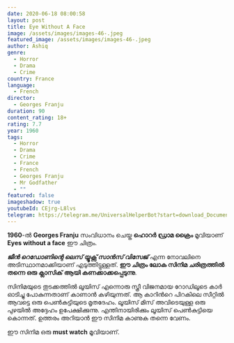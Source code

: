 ```yaml
---
date: 2020-06-18 08:00:58
layout: post
title: Eye Without A Face
image: /assets/images/images-46-.jpeg
featured_image: /assets/images/images-46-.jpeg
author: Ashiq
genre:
  - Horror
  - Drama
  - Crime
country: France
language:
  - French
director:
  - Georges Franju
duration: 90
content_rating: 18+
rating: 7.7
year: 1960
tags:
  - Horror
  - Drama
  - Crime
  - France
  - French
  - Georges Franju
  - Mr Godfather
  - ""
featured: false
imageshadow: true
youtubeId: CEjrg-L8lvs
telegram: https://telegram.me/UniversalHelperBot?start=download_Document_489
---
```

**1960**-ൽ **Georges Franju** സംവിധാനം ചെയ്ത **ഹൊറർ** **ഡ്രാമ ക്രൈം** മൂവിയാണ് **Eyes without a face** ഈ ചിത്രം.

***ജീൻ റെഡോണിന്റെ ലെസ് യ്യൂക്സ് സാൻസ് വിസേജ്*** എന്ന നോവലിനെ അടിസ്ഥാനമാക്കിയാണ് എടുത്തിട്ടുള്ളത്. **ഈ ചിത്രം ലോക സിനിമ ചരിത്രത്തിൽ തന്നെ ഒരു ക്ലാസിക് ആയി കണക്കാക്കപ്പെടുന്നു**.

സിനിമയുടെ തുടക്കത്തിൽ ലൂയിസ് എന്നൊരു സ്ത്രീ വിജനമായ റോഡിലൂടെ കാർ ഓടിച്ചു പോകുന്നതാണ് കാണാൻ കഴിയുന്നത്. ആ കാറിൻറെ പിറകിലെ സീറ്റിൽ ആവട്ടെ ഒരു പെൺകുട്ടിയുടെ മൃതദേഹം. ലൂയിസ് മിസ് അവിടെയുള്ള ഒരു പുഴയിൽ അദ്ദേഹം ഉപേക്ഷിക്കുന്നു. എന്തിനായിരിക്കും ലൂയിസ് പെൺകുട്ടിയെ കൊന്നത്. ഉത്തരം അറിയാൻ ഈ സിനിമ കാണുക തന്നെ വേണം.

ഈ സിനിമ ഒരു **must watch** മൂവിയാണ്.